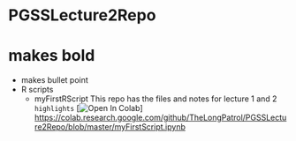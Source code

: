 # PGSSLecture2Repo
# makes bold
- makes bullet point
- R scripts
  - myFirstRScript
This repo has the files and notes for lecture 1 and 2
`highlights`
[![Open In Colab](https://colab.research.google.com/assets/colab-badge.svg)]
https://colab.research.google.com/github/TheLongPatrol/PGSSLecture2Repo/blob/master/myFirstScript.ipynb
